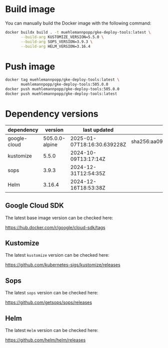 # Build image

You can manually build the Docker image with the following command:

```bash
docker buildx build . -t muehlemannpopp/gke-deploy-tools:latest \
       --build-arg KUSTOMIZE_VERSION=5.5.0 \
       --build-arg SOPS_VERSION=3.9.3 \
       --build-arg HELM_VERSION=3.16.4
```

# Push image

```bash
docker tag muehlemannpopp/gke-deploy-tools:latest \
       muehlemannpopp/gke-deploy-tools:505.0.0
docker push muehlemannpopp/gke-deploy-tools:505.0.0
docker push muehlemannpopp/gke-deploy-tools:latest
```


# Dependency versions

| dependency   | version                 | last updated                 | digest                       |
|--------------|-------------------------|------------------------------|------------------------------|
| google-cloud | 505.0.0-alpine | 2025-01-07T18:16:30.639228Z | sha256:aa09cac314aef6ba8feea5a9548c2a2c1816726a9b0867dbdf2c64bc8ffeebf4 |
| kustomize    | 5.5.0        | 2024-10-09T13:17:14Z            |                              |
| sops         | 3.9.3             | 2024-12-31T12:54:35Z                 |                              |
| Helm         | 3.16.4             | 2024-12-16T18:53:38Z                 |                              |


## Google Cloud SDK

The latest base image version can be checked here:

<https://hub.docker.com/r/google/cloud-sdk/tags>


## Kustomize

The latest `kustomize` version can be checked here:

<https://github.com/kubernetes-sigs/kustomize/releases>


## Sops

The latest `sops` version can be checked here:

<https://github.com/getsops/sops/releases>


## Helm

The latest `Helm` version can be checked here:

<https://github.com/helm/helm/releases>
